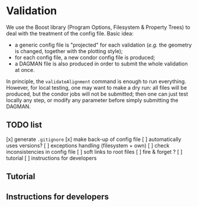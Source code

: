 # Validation

We use the Boost library (Program Options, Filesystem & Property Trees) to deal with the treatment of the config file.
Basic idea:
 - a generic config file is "projected" for each validation (*e.g.* the geometry is changed, together with the plotting style);
 - for each config file, a new condor config file is produced;
 - a DAGMAN file is also produced in order to submit the whole validation at once.

In principle, the `validateAlignment` command is enough to run everything.
However, for local testing, one may want to make a dry run: all files will be produced, but the condor jobs will not be submitted;
then one can just test locally any step, or modify any parameter before simply submitting the DAGMAN.

## TODO list

 [x] generate `.gitignore`
 [x] make back-up of config file
 [ ] automatically uses versions?
 [ ] exceptions handling (filesystem + own)
 [ ] check inconsistencies in config file
 [ ] soft links to root files
 [ ] fire & forget ?
 [ ] tutorial
 [ ] instructions for developers

## Tutorial


## Instructions for developers

